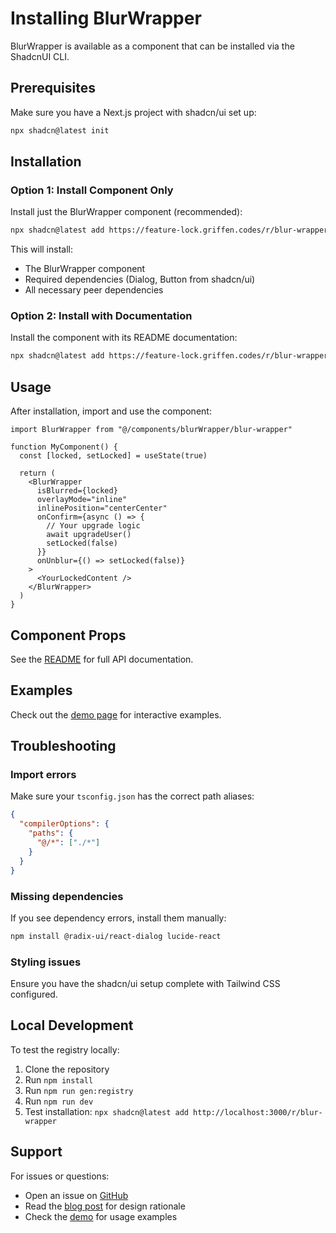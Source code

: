 # Installing BlurWrapper

BlurWrapper is available as a component that can be installed via the ShadcnUI CLI.

## Prerequisites

Make sure you have a Next.js project with shadcn/ui set up:

```bash
npx shadcn@latest init
```

## Installation

### Option 1: Install Component Only

Install just the BlurWrapper component (recommended):

```bash
npx shadcn@latest add https://feature-lock.griffen.codes/r/blur-wrapper
```

This will install:
- The BlurWrapper component
- Required dependencies (Dialog, Button from shadcn/ui)
- All necessary peer dependencies

### Option 2: Install with Documentation

Install the component with its README documentation:

```bash
npx shadcn@latest add https://feature-lock.griffen.codes/r/blur-wrapper-full
```

## Usage

After installation, import and use the component:

```tsx
import BlurWrapper from "@/components/blurWrapper/blur-wrapper"

function MyComponent() {
  const [locked, setLocked] = useState(true)

  return (
    <BlurWrapper
      isBlurred={locked}
      overlayMode="inline"
      inlinePosition="centerCenter"
      onConfirm={async () => {
        // Your upgrade logic
        await upgradeUser()
        setLocked(false)
      }}
      onUnblur={() => setLocked(false)}
    >
      <YourLockedContent />
    </BlurWrapper>
  )
}
```

## Component Props

See the [README](../components/blurWrapper/README.md) for full API documentation.

## Examples

Check out the [demo page](https://feature-lock.griffen.codes) for interactive examples.

## Troubleshooting

### Import errors

Make sure your `tsconfig.json` has the correct path aliases:

```json
{
  "compilerOptions": {
    "paths": {
      "@/*": ["./*"]
    }
  }
}
```

### Missing dependencies

If you see dependency errors, install them manually:

```bash
npm install @radix-ui/react-dialog lucide-react
```

### Styling issues

Ensure you have the shadcn/ui setup complete with Tailwind CSS configured.

## Local Development

To test the registry locally:

1. Clone the repository
2. Run `npm install`
3. Run `npm run gen:registry`
4. Run `npm run dev`
5. Test installation: `npx shadcn@latest add http://localhost:3000/r/blur-wrapper`

## Support

For issues or questions:
- Open an issue on [GitHub](https://github.com/yourusername/blur-wrapper)
- Read the [blog post](https://feature-lock.griffen.codes/blog) for design rationale
- Check the [demo](https://feature-lock.griffen.codes) for usage examples
